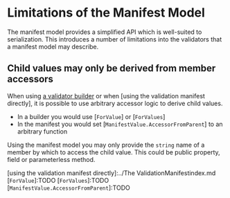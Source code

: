 # Limitations of the Manifest Model

The manifest model provides a simplified API which is well-suited to serialization. This introduces a number of limitations into the validators that a manifest model may describe.

## Child values may only be derived from member accessors

When using [a validator builder] or when [using the validation manifest directly], it is possible to use arbitrary accessor logic to derive child values.

* In a builder you would use [`ForValue`] or [`ForValues`]
* In the manifest you would set [`ManifestValue.AccessorFromParent`] to an arbitrary function

Using the manifest model you may only provide the `string` name of a member by which to access the child value. This could be public property, field or parameterless method.

[a validator builder]:../WritingValidationBuilders/index.md
[using the validation manifest directly]:../The ValidationManifestindex.md
[`ForValue`]:TODO
[`ForValues`]:TODO
[`ManifestValue.AccessorFromParent`]:TODO